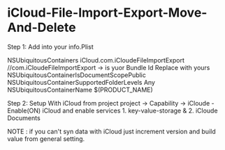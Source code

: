 # iCloud-File-Import-Export-Move-And-Delete

Step 1: Add into your info.Plist

<key>NSUbiquitousContainers</key>
<dict>
	<key>iCloud.com.iCloudeFileImportExport</key> //com.iCloudeFileImportExport -> is yuor Bundle Id Replace with yours
	<dict>
		<key>NSUbiquitousContainerIsDocumentScopePublic</key>
		<true/>
		<key>NSUbiquitousContainerSupportedFolderLevels</key>
		<string>Any</string>
		<key>NSUbiquitousContainerName</key>
		<string>$(PRODUCT_NAME)</string>
	</dict>
</dict>
  
  
  Step 2: Setup With iCloud from project
  	project -> Capability -> iCloude
	- Enable(ON) iCloud and enable services 1. key-value-storage & 2. iCloude Documents
	

NOTE : if you can't syn data with iCloud just increment version and build value from general setting.
	
